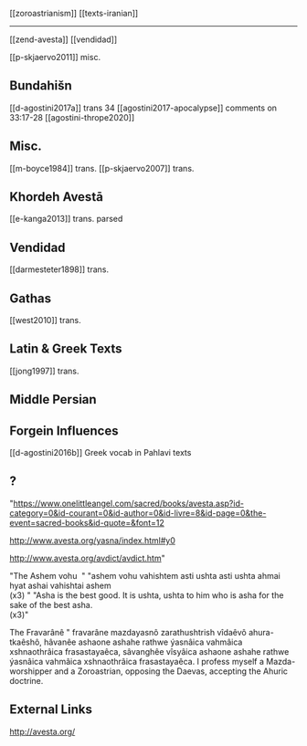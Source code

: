 [[zoroastrianism]]
[[texts-iranian]]

---


[[zend-avesta]]
[[vendidad]]


[[p-skjaervo2011]] misc.

## Bundahišn
[[d-agostini2017a]] trans 34
[[agostini2017-apocalypse]] comments on 33:17-28
[[agostini-thrope2020]]



## Misc.
[[m-boyce1984]] trans.
[[p-skjaervo2007]] trans.

## Khordeh Avestā
[[e-kanga2013]] trans. parsed

## Vendidad
[[darmesteter1898]] trans.

## Gathas
[[west2010]] trans.

## Latin & Greek Texts
[[jong1997]] trans.
## Middle Persian
## Forgein Influences
[[d-agostini2016b]] Greek vocab in Pahlavi texts
## ?
"https://www.onelittleangel.com/sacred/books/avesta.asp?id-category=0&id-courant=0&id-author=0&id-livre=8&id-page=0&the-event=sacred-books&id-quote=&font=12

http://www.avesta.org/yasna/index.html#y0

http://www.avesta.org/avdict/avdict.htm"	

"The Ashem vohu 
"	"ashem vohu vahishtem asti
ushta asti ushta ahmai
hyat ashai vahishtai ashem  
(x3)
 "	"Asha is the best good.
It is ushta, ushta to him
who is asha for the sake of the best asha.  
(x3)"

The Fravarânê
"	fravarâne mazdayasnô zarathushtrish vîdaêvô ahura-tkaêshô, hâvanêe ashaone ashahe rathwe ýasnâica vahmâica xshnaothrâica frasastayaêca, sâvanghêe vîsyâica ashaone ashahe rathwe ýasnâica vahmâica xshnaothrâica frasastayaêca. 	I profess myself a Mazda-worshipper and a Zoroastrian, opposing the Daevas, accepting the Ahuric doctrine.


## External Links
http://avesta.org/